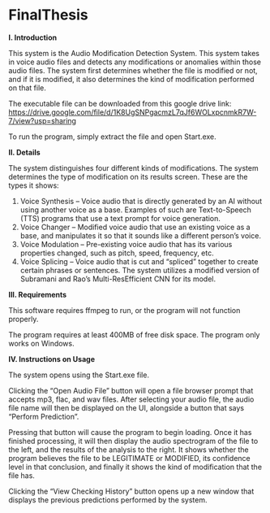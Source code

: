﻿# FinalThesis
**I.	Introduction**

This system is the Audio Modification Detection System. This system takes in voice audio files and detects any modifications or anomalies within those audio files. The system first determines whether the file is modified or not, and if it is modified, it also determines the kind of modification performed on that file.

The executable file can be downloaded from this google drive link: https://drive.google.com/file/d/1K8UgSNPgacmzL7qJf6WOLxpcnmkR7W-7/view?usp=sharing

To run the program, simply extract the file and open Start.exe. 

**II.	Details**

The system distinguishes four different kinds of modifications. The system determines the type of modification on its results screen. These are the types it shows:
1.	Voice Synthesis – Voice audio that is directly generated by an AI without using another voice as a base. Examples of such are Text-to-Speech (TTS) programs that use a text prompt for voice generation.
2.	Voice Changer – Modified voice audio that use an existing voice as a base, and manipulates it so that it sounds like a different person’s voice.
3.	Voice Modulation – Pre-existing voice audio that has its various properties changed, such as pitch, speed, frequency, etc.
4.	Voice Splicing – Voice audio that is cut and “spliced” together to create certain phrases or sentences.
The system utilizes a modified version of Subramani and Rao’s Multi-ResEfficient CNN for its model.

**III.	Requirements**

This software requires ffmpeg to run, or the program will not function properly.

The program requires at least 400MB of free disk space. The program only works on Windows.

**IV.	Instructions on Usage**

The system opens using the Start.exe file.
 
Clicking the “Open Audio File” button will open a file browser prompt that accepts mp3, flac, and wav files. After selecting your audio file, the audio file name will then be displayed on the UI, alongside a button that says “Perform Prediction”.
 
Pressing that button will cause the program to begin loading. Once it has finished processing, it will then display the audio spectrogram of the file to the left, and the results of the analysis to the right. It shows whether the program believes the file to be LEGITIMATE or MODIFIED, its confidence level in that conclusion, and finally it shows the kind of modification that the file has.
 
Clicking the “View Checking History” button opens up a new window that displays the previous predictions performed by the system.
 

